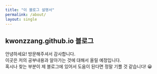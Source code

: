 ```yaml
---
title: "이 블로그 설명서"
permalink: /about/
layout: single
---
```


## kwonzzang.github.io 블로그

안녕하세요! 방문해주셔서 감사합니다.   
이곳은 저의 공부내용과 알아가는 것에 대해서 올릴 예정입니다.  
혹시나 찾는 부분이 제 블로그에 있어서 도움이 된다면 정말 기쁠 것 같습니다! 😀

